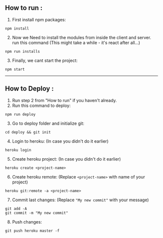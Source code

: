 ## How to run :

1.  First install npm packages:

```
npm install
```

2. Now we Need to install the modules from inside the client and server.\
   run this command (This might take a while - it's react after all...)

```
npm run installs
```

3. Finally, we cant start the project:

```
npm start
```

---

## How to Deploy :

1. Run step 2 from "How to run" if you haven't already.
2. Run this command to deploy:

```
npm run deploy
```

3. Go to deploy folder and initialize git:

```
cd deploy && git init
```

4. Login to heroku: (In case you didn't do it earlier)

```
heroku login
```

5. Create heroku project: (In case you didn't do it earlier)

```
heroku create <project-name>
```

6. Create heroku remote: (Replace `<project-name>` with name of your project)

```
heroku git:remote -a <project-name>
```

7. Commit last changes: (Replace `"My new commit"` with your message)

```
git add -A
git commit -m "My new commit"
```

8. Push changes:

```
git push heroku master -f
```
